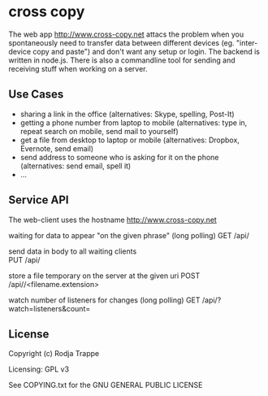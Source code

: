 # cross copy

The web app http://www.cross-copy.net attacs the problem when you  spontaneously need to transfer data between different devices (eg. "inter-device copy and paste") and don't want any setup or login. The backend is written in node.js. There is also a commandline tool for sending and receiving stuff when working on a server.

## Use Cases

 * sharing a link in the office (alternatives: Skype, spelling, Post-It)
 * getting a phone number from laptop to mobile (alternatives: type in, repeat search on mobile, send mail to yourself)
 * get a file from desktop to laptop or mobile (alternatives: Dropbox, Evernote, send email)
 * send address to someone who is asking for it on the phone (alternatives: send email, spell it) 
 * ...

## Service API

The web-client uses the hostname http://www.cross-copy.net

waiting for data to appear "on the given phrase" (long polling)
    GET   /api/<secret code>

send data in body to all waiting clients    
    PUT   /api/<secret code>

store a file temporary on the server at the given uri
    POST  /api/<secret code>/<filename.extension>

watch number of listeners for changes (long polling)
    GET   /api/<secret code>?watch=listeners&count=<known num of listeners>


## License

Copyright (c) Rodja Trappe

Licensing: GPL v3

See COPYING.txt for the GNU GENERAL PUBLIC LICENSE
